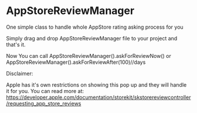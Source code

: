 # AppStoreReviewManager
One simple class to handle whole AppStore rating asking process for you

Simply drag and drop AppStoreReviewManager file to your project and that's  it.

Now You can call 
AppStoreReviewManager().askForReviewNow() 
or 
AppStoreReviewManager().askForReviewAfter(100)//days 

Disclaimer:

Apple has it's own restrictions on showing this pop up and they will handle it for you.
You can read more at: 
https://developer.apple.com/documentation/storekit/skstorereviewcontroller/requesting_app_store_reviews
